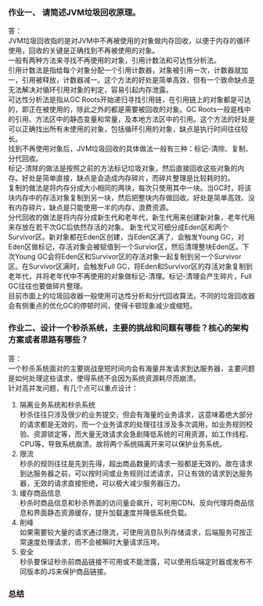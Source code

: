 ### 作业一、 请简述JVM垃圾回收原理。   
答：   
JVM垃圾回收指的是对JVM中不再被使用的对象做内存回收，以便于内存的循环使用，回收的关键是正确找到不再被使用的对象。  
一般有两种方法来寻找不再使用的对象，引用计数法和可达性分析法。  
引用计数法是指给每个对象分配一个引用计数器，对象被引用一次，计数器就加一，引用被释放，计数器减一。这个方法的好处是简单高效，但有一个致命缺点是无法解决对循环引用对象的判定，容易引起内存泄露。  
可达性分析法是指从GC Roots开始递归寻找引用链，在引用链上的对象都是可达的，即正在被使用的，除此之外的都是需要被回收的对象。GC Roots一般是栈中的引用、方法区中的静态变量和常量，及本地方法区中的引用。这个方法的好处是可以正确找出所有未使用的对象，包括循环引用的对象，缺点是执行时间往往较长。  
找到不再使用对象后，JVM垃圾回收的具体做法一般有三种：标记-清除、复制、分代回收。  
标记-清除的做法是按照之前的方法标记垃圾对象，然后直接回收这些对象的内存。好处是简单直接，缺点是会造成内存碎片，而碎片整理是比较耗时的。  
复制的做法是将内存分成大小相同的两块，每次只使用其中一块。当GC时，将该块内存中的存活对象复制到另一块，然后把整块内存做回收。好处是简单高效、没有内存碎片，缺点是只能使用一半的内存，浪费资源。  
分代回收的做法是将内存分成新生代和老年代，新生代用来创建新对象，老年代用来存放在若干次GC后依然存活的对象。
新生代又可细分成Eden区和两个Survivor区。新对象都在Eden区创建，当Eden区满了，会触发Young GC，对Eden区做标记，存活对象会被赋值到一个Survior区，然后清理整块Eden区。下次Young GC会将Eden区和Survivor区的存活对象一起复制到另一个Survivor区。在Survivor区满时，会触发Full GC，将Eden和Survivor区的存活对象复制到老年代，并将老年代中不再使用的对象做标记-清理。标记-清理会产生碎片，Full GC往往也要做碎片整理。  
目前市面上的垃圾回收器一般使用可达性分析和分代回收算法，不同的垃圾回收器会有侧重点的优化GC的停顿时间，使得卡顿现象减少或缩短。  

### 作业二、设计一个秒杀系统，主要的挑战和问题有哪些？核心的架构方案或者思路有哪些？  
答：  
一个秒杀系统面对的主要挑战是短时间内会有海量并发请求到达服务器，主要问题是如何处理这些请求，使得系统不会因为系统资源耗尽而崩溃。  
针对高并发问题，有几个点可以重点设计：
1. 隔离业务系统和秒杀系统    
秒杀往往只涉及很少的业务提交，但会有海量的业务请求，这意味着绝大部分的请求都是无效的，而一个业务请求的处理往往涉及多次调用，如业务规则校验、资源锁定等，而大量无效请求会急剧降低系统的可用资源，如工作线程、CPU等，导致系统崩溃。故将两个系统隔离开来可以保护业务系统。   
2. 限流   
秒杀的规则往往是先到先得，超出商品数量的请求一般都是无效的。故在请求到达服务器之前，可以按时间或业务规则过滤请求，只让有效的请求到达服务器，无效的请求直接拒绝，可以极大减少服务器压力。  
3. 缓存商品信息  
秒杀时商品信息和秒杀界面的访问量会飙升，可利用CDN、反向代理将商品信息和界面静态资源缓存，提升加载速度并降低系统负载。  
4. 削峰  
如果需要较大量的请求通过限流，可使用消息队列存储请求，后端服务可按正常速度处理请求，而不会被瞬时大量请求压垮。  
5. 安全  
秒杀要保证秒杀前商品链接不可用或不能泄露，可以使用后端定时器或发布不同版本的JS来保护商品链接。  




### 总结  



